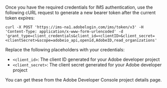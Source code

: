 Once you have the required credentials for IMS authentication, use the following cURL request to generate a new bearer token after the current token expires:

```curl
curl -X POST 'https://ims-na1.adobelogin.com/ims/token/v3' -H 'Content-Type: application/x-www-form-urlencoded' -d 'grant_type=client_credentials&client_id=<clientID>&client_secret=<clientSecret>&scope=adobeio_api,openid,AdobeID,read_organizations'
```

Replace the following placeholders with your credentials:

- `<client_id>`: The client ID generated for your Adobe developer project
- `<client_secret>`: The client secret generated for your Adobe developer project

You can get these from the Adobe Developer Console project details page.
